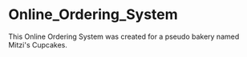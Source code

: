 Online_Ordering_System 
======================
This Online Ordering System was created for a pseudo bakery named Mitzi's Cupcakes. 
